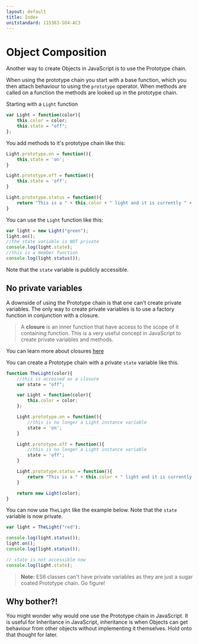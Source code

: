 ```yaml
---
layout: default
title: Index
unitstandard: 115363-SO4-AC3
---
```


# Object Composition

Another way to create Objects in JavaScript is to use the Prototype chain.

When using the prototype chain you start with a base function, which you then attach behaviour to using the `prototype` operator. When methods are called on a function the methods are looked up in the prototype chain.

Starting with a `Light` function

```javascript
var Light = function(color){
    this.color = color;
    this.state = "off";
};
```

You add methods to it's prototype chain like this:

```javascript
Light.prototype.on = function(){
    this.state = 'on';
}

Light.prototype.off = function(){
    this.state = 'off';
}

Light.prototype.status = function(){
    return "This is a " + this.color + " light and it is currently " + this.state;
}
```

You can use the `Light` function like this:

```javascript
var light = new Light("green");
light.on();
//the state variable is NOT private
console.log(light.state);
//this is a member function
console.log(light.status());
```

Note that the `state` variable is publicly accessible.

## No private variables

A downside of using the Prototype chain is that one can't create private variables. The only way to create private variables is to use a factory function in conjunction with a closure.

> A **closure** is an inner function that have access to the scope of it containing function. This is a very useful concept in JavaScript to create private variables and methods.

You can learn more about closures [here](https://www.youtube.com/watch?v=CQqwU2Ixu-U)

You can create a Prototype chain with a private `state` variable like this.

```javascript
function TheLight(color){
    //this is accessed as a closure
    var state = "off";

    var Light = function(color){
        this.color = color;
    };

    Light.prototype.on = function(){
        //this is no longer a Light instance variable
        state = 'on';
    }

    Light.prototype.off = function(){
        //this is no longer a Light instance variable
        state = 'off';
    }

    Light.prototype.status = function(){
        return "This is a " + this.color + " light and it is currently " + state;
    }

    return new Light(color);
}
```

You can now use `TheLight` like the example below. Note that the `state` variable is now private.

```javascript
var light = TheLight("red");

console.log(light.status());
light.on();
console.log(light.status());

// state is not accessible now
console.log(light.state);
```

> **Note:** ES6 classes can't have private variables as they are just a sugar coated Prototype chain. Go figure!

## Why bother?!

You might wonder why would one use the Prototype chain in JavaScript. It is useful for Inheritance in JavaScript, inheritance is when Objects can get behaviour from other objects without implementing it themselves. Hold onto that thought for later.
